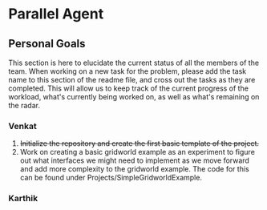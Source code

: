 # Parallel Agent

## Personal Goals
This section is here to elucidate the current status of all the members of the team. When working on a new task for the problem, please add the task name to this section of the readme file, and cross out the tasks as they are completed. This will allow us to keep track of the current progress of the workload, what's currently being worked on, as well as what's remaining on the radar.


### Venkat

1. ~~Initialize the repository and create the first basic template of the project.~~
2. Work on creating a basic gridworld example as an experiment to figure out what interfaces we might need to implement as we move forward and add more complexity to the gridworld example. The code for this can be found under Projects/SimpleGridworldExample.

### Karthik
